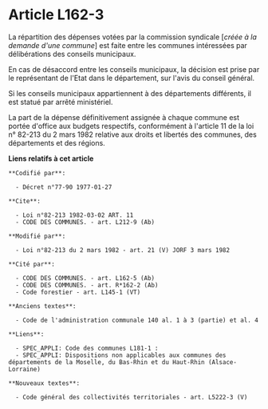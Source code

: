 # Article L162-3

La répartition des dépenses votées par la commission syndicale [*créée à la demande d'une commune*] est faite entre les
communes intéressées par délibérations des conseils municipaux.

En cas de désaccord entre les conseils municipaux, la décision est prise par le représentant de l'Etat dans le département,
sur l'avis du conseil général.

Si les conseils municipaux appartiennent à des départements différents, il est statué par arrêté ministériel.

La part de la dépense définitivement assignée à chaque commune est portée d'office aux budgets respectifs, conformément à
l'article 11 de la loi n° 82-213 du 2 mars 1982 relative aux droits et libertés des communes, des départements et des
régions.

**Liens relatifs à cet article**

	**Codifié par**:

	  - Décret n°77-90 1977-01-27

	**Cite**:

	  - Loi n°82-213 1982-03-02 ART. 11
	  - CODE DES COMMUNES. - art. L212-9 (Ab)

	**Modifié par**:

	  - Loi n°82-213 du 2 mars 1982 - art. 21 (V) JORF 3 mars 1982

	**Cité par**:

	  - CODE DES COMMUNES. - art. L162-5 (Ab)
	  - CODE DES COMMUNES. - art. R*162-2 (Ab)
	  - Code forestier - art. L145-1 (VT)

	**Anciens textes**:

	  - Code de l'administration communale 140 al. 1 à 3 (partie) et al. 4

	**Liens**:

	  - SPEC_APPLI: Code des communes L181-1 :
	  - SPEC_APPLI: Dispositions non applicables aux communes des départements de la Moselle, du Bas-Rhin et du Haut-Rhin (Alsace-Lorraine)

	**Nouveaux textes**:

	  - Code général des collectivités territoriales - art. L5222-3 (V)
